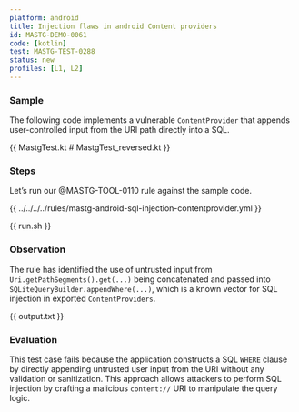```yaml
---
platform: android
title: Injection flaws in android Content providers
id: MASTG-DEMO-0061
code: [kotlin]
test: MASTG-TEST-0288
status: new
profiles: [L1, L2]
---
```


### Sample

The following code implements a vulnerable `ContentProvider` that appends user-controlled input from the URI path directly into a SQL.

{{ MastgTest.kt # MastgTest_reversed.kt }}

### Steps

Let’s run our @MASTG-TOOL-0110 rule against the sample code.

{{ ../../../../rules/mastg-android-sql-injection-contentprovider.yml }}

{{ run.sh }}

### Observation

The rule has identified the use of untrusted input from `Uri.getPathSegments().get(...)` being concatenated and passed into `SQLiteQueryBuilder.appendWhere(...)`, which is a known vector for SQL injection in exported `ContentProviders`.

{{ output.txt }}

### Evaluation

This test case fails because the application constructs a SQL `WHERE` clause by directly appending untrusted user input from the URI without any validation or sanitization. This approach allows attackers to perform SQL injection by crafting a malicious `content://` URI to manipulate the query logic.
